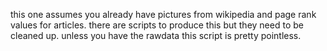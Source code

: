 this one assumes you already have pictures from wikipedia and page rank values for articles. 
there are scripts to produce this but they need to be cleaned up. unless you have the rawdata this script is pretty pointless.